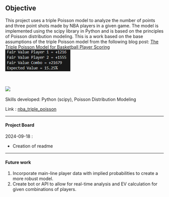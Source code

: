 
## Objective

This project uses a triple Poisson model to analyze the number of points and three point shots made by NBA players in a given game. The model is implemented using the scipy library in Python and is based on the principles of Poisson distribution modeling.
This is a work based on the base assumptions of the triple Poisson model from the following blog post: [The Triple Poisson Model for Basketball Player Scoring](https://plusevanalytics.wordpress.com/2024/08/10/bet-bash-bonus-the-triple-poisson-model-for-basketball-player-scoring/) 
<br>
![](images/output_example.png)

<br>

[![](https://img.shields.io/badge/Python-white?logo=Python)](#)

Skills developed: Python (scipy), Poisson Distribution Modeling

Link : [nba_triple_poisson](https://github.com/MattDennahower/mattdennahower.github.io/tree/main/docs/nba_triple_poisson)

----
#### Project Board

2024-09-18 : 

- Creation of readme

----
#### Future work

1. Incorporate main-line player data with implied probabilities to create a more robust model.
2. Create bot or API to allow for real-time analysis and EV calculation for given combinations of players.
